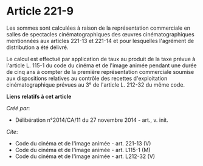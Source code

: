 # Article 221-9

Les sommes sont calculées à raison de la représentation commerciale en salles de spectacles cinématographiques des œuvres
cinématographiques mentionnées aux articles 221-13 et 221-14 et pour lesquelles l'agrément de distribution a été délivré. 

Le calcul est effectué par application de taux au produit de la taxe prévue à l'article L. 115-1 du code du cinéma et de
l'image animée pendant une durée de cinq ans à compter de la première représentation commerciale soumise aux dispositions
relatives au contrôle des recettes d'exploitation cinématographique prévues au 3° de l'article L. 212-32 du même code.

**Liens relatifs à cet article**

_Créé par_:

  - Délibération n°2014/CA/11 du 27 novembre 2014 - art., v. init.

_Cite_:

  - Code du cinéma et de l'image animée - art. 221-13 (V)
  - Code du cinéma et de l'image animée - art. L115-1 (M)
  - Code du cinéma et de l'image animée - art. L212-32 (V)
